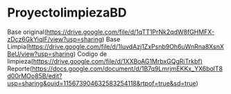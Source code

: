 # ProyectolimpiezaBD
Base original(https://drive.google.com/file/d/1qTT1PrNk2qdW8fGHMFX-zDcz6GkYiqIF/view?usp=sharing)
Base Limpia(https://drive.google.com/file/d/1IuvdAzj1ZxPsnb9Oh6uWnRna8XsnXBeU/view?usp=sharing)
Codigo de limpieza[(https://drive.google.com/file/d/1XXBoAG1MrbxGQgRiTrkbf)](https://drive.google.com/file/d/1XXBoAG1MrbxGQgRiTrkbfCOcYkd4A1s5/view?usp=sharing)
Reporte(https://docs.google.com/document/d/1B7q9LmrjmEKKx_YX6bolT8d00rMOo85B/edit?usp=sharing&ouid=115673904632583254118&rtpof=true&sd=true)
